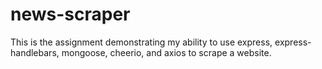 # news-scraper
This is the assignment demonstrating my ability to use express, express-handlebars, mongoose, cheerio,  and axios to scrape a website. 
